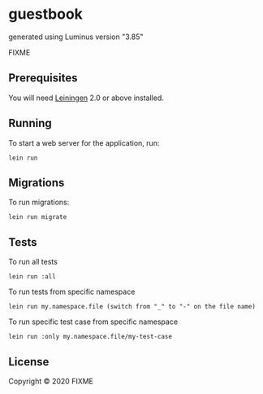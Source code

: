 # guestbook

generated using Luminus version "3.85"

FIXME

## Prerequisites

You will need [Leiningen][1] 2.0 or above installed.

[1]: https://github.com/technomancy/leiningen

## Running

To start a web server for the application, run:

    lein run 
    
## Migrations

To run migrations:

    lein run migrate     
    
## Tests

To run all tests

    lein run :all
    
To run tests from specific namespace

    lein run my.namespace.file (switch from "_" to "-" on the file name)
    
To run specific test case from specific namespace

    lein run :only my.namespace.file/my-test-case

## License

Copyright © 2020 FIXME
